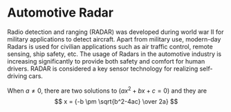 # Automotive Radar
Radio detection and ranging (RADAR) was developed during world war II for military applications to detect aircraft. Apart from military use, modern-day Radars is used for civilian applications such as air traffic control, remote sensing, ship safety, etc. The usage of Radars in the automotive industry is increasing significantly to provide both safety and comfort for human drivers. RADAR is considered a key sensor technology for realizing self-driving cars.

When $a \ne 0$, there are two solutions to $(ax^2 + bx + c = 0)$ and they are $$ x = {-b \pm \sqrt{b^2-4ac} \over 2a} $$

